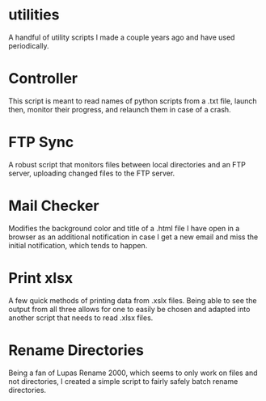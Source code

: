 # utilities
A handful of utility scripts I made a couple years ago and have used periodically.

# Controller
This script is meant to read names of python scripts from a .txt file, launch then, monitor their progress, and relaunch them in case of a crash.

# FTP Sync
A robust script that monitors files between local directories and an FTP server, uploading changed files to the FTP server.

# Mail Checker
Modifies the background color and title of a .html file I have open in a browser as an additional notification in case I get a new email and miss the initial notification, which tends to happen.

# Print xlsx
A few quick methods of printing data from .xslx files.  Being able to see the output from all three allows for one to easily be chosen and adapted into another script that needs to read .xlsx files.

# Rename Directories
Being a fan of Lupas Rename 2000, which seems to only work on files and not directories, I created a simple script to fairly safely batch rename directories.
